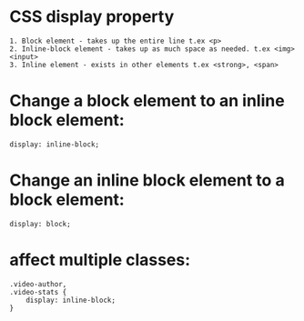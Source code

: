 # CSS display property

    1. Block element - takes up the entire line t.ex <p>
    2. Inline-block element - takes up as much space as needed. t.ex <img> <input>
    3. Inline element - exists in other elements t.ex <strong>, <span>

# Change a block element to an inline block element:
    display: inline-block;

# Change an inline block element to a block element:
    display: block;

# affect multiple classes:
    .video-author,
    .video-stats {
        display: inline-block;
    }
